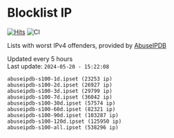 # Blocklist IP

[![Hits](https://hits.seeyoufarm.com/api/count/incr/badge.svg?url=https%3A%2F%2Fgithub.com%2Fborestad%2Fblocklist-ip%2F&count_bg=%2379C83D&title_bg=%23555555&icon=&icon_color=%23E7E7E7&title=hits&edge_flat=false)](https://hits.seeyoufarm.com)  ![CI](https://img.shields.io/github/workflow/status/borestad/blocklist-ip/CI?style=flat-square)

Lists with worst IPv4 offenders, provided by [AbuseIPDB](https://www.abuseipdb.com/)

<!-- FOOTER-PLACEHOLDER -->
Updated every 5 hours<br>
Last update: `2024-05-20 - 15:22:08`
```
abuseipdb-s100-1d.ipset (23253 ip)
abuseipdb-s100-2d.ipset (26927 ip)
abuseipdb-s100-3d.ipset (29799 ip)
abuseipdb-s100-7d.ipset (36042 ip)
abuseipdb-s100-30d.ipset (57574 ip)
abuseipdb-s100-60d.ipset (82321 ip)
abuseipdb-s100-90d.ipset (103287 ip)
abuseipdb-s100-120d.ipset (125950 ip)
abuseipdb-s100-all.ipset (538296 ip)
```
